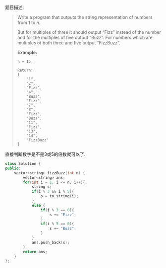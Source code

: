题目描述:

> Write a program that outputs the string representation of numbers from 1 to *n*.
>
> But for multiples of three it should output “Fizz” instead of the number and for the multiples of five output “Buzz”. For numbers which are multiples of both three and five output “FizzBuzz”.
>
> **Example:**
>
> ```
> n = 15,
>
> Return:
> [
>     "1",
>     "2",
>     "Fizz",
>     "4",
>     "Buzz",
>     "Fizz",
>     "7",
>     "8",
>     "Fizz",
>     "Buzz",
>     "11",
>     "Fizz",
>     "13",
>     "14",
>     "FizzBuzz"
> ]
> ```

直接判断数字是不是3或5的倍数就可以了.

```c++
class Solution {
public:
    vector<string> fizzBuzz(int n) {
        vector<string> ans;
        for(int i = 1; i <= n; i++){
            string s;
            if(i % 3 && i % 5){
                s = to_string(i);
            }
            else {
                if(i % 3 == 0){
                    s += "Fizz";
                }
                if(i % 5 == 0){
                    s += "Buzz";
                }
            }
            ans.push_back(s);
        }
        return ans;
    }
};
```

